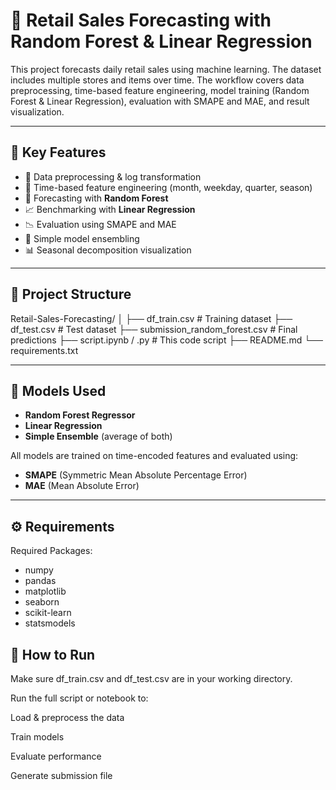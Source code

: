 # 🛒 Retail Sales Forecasting with Random Forest & Linear Regression

This project forecasts daily retail sales using machine learning. The dataset includes multiple stores and items over time. The workflow covers data preprocessing, time-based feature engineering, model training (Random Forest & Linear Regression), evaluation with SMAPE and MAE, and result visualization.

---

## 📌 Key Features

- 🧼 Data preprocessing & log transformation
- 📆 Time-based feature engineering (month, weekday, quarter, season)
- 🌲 Forecasting with **Random Forest**
- 📈 Benchmarking with **Linear Regression**
- 📉 Evaluation using SMAPE and MAE
- 🔁 Simple model ensembling
- 📊 Seasonal decomposition visualization

---

## 📁 Project Structure

Retail-Sales-Forecasting/ │ ├── df_train.csv # Training dataset ├── df_test.csv # Test dataset ├── submission_random_forest.csv # Final predictions ├── script.ipynb / .py # This code script ├── README.md └── requirements.txt

---

## 🧪 Models Used

- **Random Forest Regressor**  
- **Linear Regression**  
- **Simple Ensemble** (average of both)

All models are trained on time-encoded features and evaluated using:
- **SMAPE** (Symmetric Mean Absolute Percentage Error)
- **MAE** (Mean Absolute Error)

---

## ⚙️ Requirements

Required Packages:
- numpy
- pandas
- matplotlib
- seaborn
- scikit-learn
- statsmodels

## 🚀 How to Run
Make sure df_train.csv and df_test.csv are in your working directory.

Run the full script or notebook to:

Load & preprocess the data

Train models

Evaluate performance

Generate submission file




